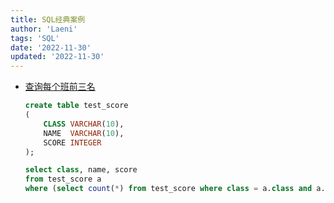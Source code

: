```yaml
---
title: SQL经典案例
author: 'Laeni'
tags: 'SQL'
date: '2022-11-30'
updated: '2022-11-30'
---
```


- [查询每个班前三名](https://blog.csdn.net/weixin_39428938/article/details/98214175/)

  ```sql
  create table test_score
  (
      CLASS VARCHAR(10),
      NAME  VARCHAR(10),
      SCORE INTEGER
  );
  
  select class, name, score
  from test_score a
  where (select count(*) from test_score where class = a.class and a.score < score) < 3;
  ```

